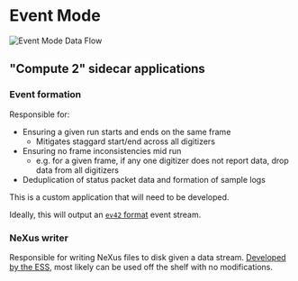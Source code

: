 # Event Mode

![Event Mode Data Flow](./event_data_flow.svg)

## "Compute 2" sidecar applications

### Event formation

Responsible for:

- Ensuring a given run starts and ends on the same frame
   - Mitigates staggard start/end across all digitizers
- Ensuring no frame inconsistencies mid run
   - e.g. for a given frame, if any one digitizer does not report data, drop data from all digitizers
- Deduplication of status packet data and formation of sample logs

This is a custom application that will need to be developed.

Ideally, this will output an [`ev42` format](https://github.com/ess-dmsc/streaming-data-types/blob/master/schemas/ev42_events.fbs) event stream.

### NeXus writer

Responsible for writing NeXus files to disk given a data stream.
[Developed by the ESS](https://github.com/ess-dmsc/kafka-to-nexus), most likely can be used off the shelf with no modifications.
